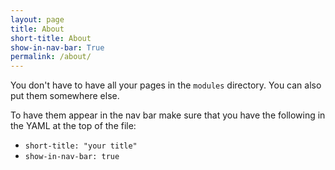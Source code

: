 ```yaml
---
layout: page
title: About
short-title: About
show-in-nav-bar: True
permalink: /about/
---
```


You don't have to have all your pages in the `modules` directory. You can also put them somewhere else.

To have them appear in the nav bar make sure that you have the following in the YAML at the top of the file:
- `short-title: "your title"`
- `show-in-nav-bar: true`
